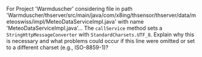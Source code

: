 For Project 'Warmduscher' considering file in path 'Warmduscher/thserver/src/main/java/com/x8ing/thsensor/thserver/data/meteoswiss/impl/MeteoDataServiceImpl.java' with name 'MeteoDataServiceImpl.java'... 
The `callService` method sets a `StringHttpMessageConverter` with `StandardCharsets.UTF_8`. Explain why this is necessary and what problems could occur if this line were omitted or set to a different charset (e.g., ISO-8859-1)?